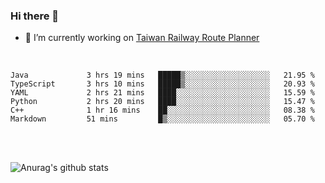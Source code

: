 ### Hi there 👋

- 🔭 I’m currently working on [Taiwan Railway Route Planner](https://github.com/Taiwan-Railway-Route-Planner)

<br/>

<!--START_SECTION:waka-->

```text
Java             3 hrs 19 mins   █████▒░░░░░░░░░░░░░░░░░░░   21.95 %
TypeScript       3 hrs 10 mins   █████▒░░░░░░░░░░░░░░░░░░░   20.93 %
YAML             2 hrs 21 mins   ████░░░░░░░░░░░░░░░░░░░░░   15.59 %
Python           2 hrs 20 mins   ████░░░░░░░░░░░░░░░░░░░░░   15.47 %
C++              1 hr 16 mins    ██░░░░░░░░░░░░░░░░░░░░░░░   08.38 %
Markdown         51 mins         █▒░░░░░░░░░░░░░░░░░░░░░░░   05.70 %
```

<!--END_SECTION:waka-->

<br/>
<br/>

![Anurag's github stats](https://github-readme-stats.vercel.app/api?username=DepickereSven&show_icons=true&theme=tokyonight)



<!--
**DepickereSven/DepickereSven** is a ✨ _special_ ✨ repository because its `README.md` (this file) appears on your GitHub profile.

Here are some ideas to get you started:

- 🔭 I’m currently working on ...
- 🌱 I’m currently learning ...
- 👯 I’m looking to collaborate on ...
- 🤔 I’m looking for help with ...
- 💬 Ask me about ...
- 📫 How to reach me: ...
- 😄 Pronouns: ...
- ⚡ Fun fact: ...
-->
